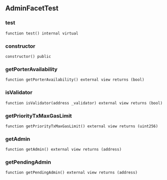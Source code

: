 ## AdminFacetTest

### test

```solidity
function test() internal virtual
```

### constructor

```solidity
constructor() public
```

### getPorterAvailability

```solidity
function getPorterAvailability() external view returns (bool)
```

### isValidator

```solidity
function isValidator(address _validator) external view returns (bool)
```

### getPriorityTxMaxGasLimit

```solidity
function getPriorityTxMaxGasLimit() external view returns (uint256)
```

### getAdmin

```solidity
function getAdmin() external view returns (address)
```

### getPendingAdmin

```solidity
function getPendingAdmin() external view returns (address)
```

